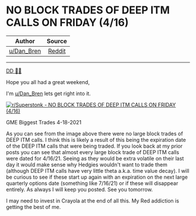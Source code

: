 NO BLOCK TRADES OF DEEP ITM CALLS ON FRIDAY (4/16)
==================================================

| Author       | Source       | 
| :-------------: |:-------------:|
|  [u/Dan_Bren](https://www.reddit.com/user/Dan_Bren/) | [Reddit](https://www.reddit.com/r/Superstonk/comments/mtpyfw/no_block_trades_of_deep_itm_calls_on_friday_416/) | 

---


[DD 👨‍🔬](https://www.reddit.com/r/Superstonk/search?q=flair_name%3A%22DD%20%F0%9F%91%A8%E2%80%8D%F0%9F%94%AC%22&restrict_sr=1)

Hope you all had a great weekend,

I'm [u/Dan_Bren](https://www.reddit.com/u/Dan_Bren/) lets get right into it.

[![r/Superstonk - NO BLOCK TRADES OF DEEP ITM CALLS ON FRIDAY (4/16)](https://preview.redd.it/5pe0ciat51u61.png?width=1230&format=png&auto=webp&s=d9beb8b788aa7b6d97d449d72360e120ee5c306e)](https://preview.redd.it/5pe0ciat51u61.png?width=1230&format=png&auto=webp&s=d9beb8b788aa7b6d97d449d72360e120ee5c306e)

GME Biggest Trades 4-18-2021

As you can see from the image above there were no large block trades of DEEP ITM calls. I think this is likely a result of this being the expiration date of the DEEP ITM calls that were being traded. If you look back at my prior posts you can see that almost every large block trade of DEEP ITM calls were dated for 4/16/21. Seeing as they would be extra volatile on their last day it would make sense why Hedgies wouldn't want to trade them (although DEEP ITM calls have very little theta a.k.a. time value decay). I will be curious to see if these start up again with an expiration on the next large quarterly options date (something like 7/16/21) or if these will disappear entirely. As always I will keep you posted. See you tomorrow.

I may need to invest in Crayola at the end of all this. My Red addiction is getting the best of me.
